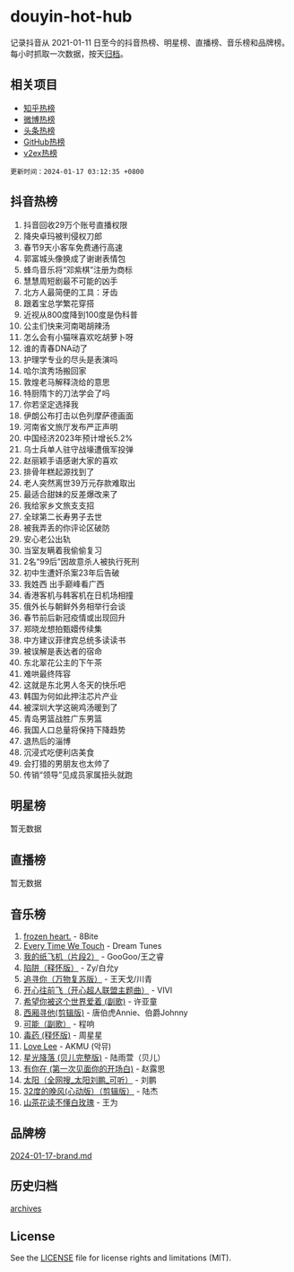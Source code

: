 # douyin-hot-hub

记录抖音从 2021-01-11 日至今的抖音热榜、明星榜、直播榜、音乐榜和品牌榜。每小时抓取一次数据，按天[归档](archives)。

## 相关项目

- [知乎热榜](https://github.com/lonnyzhang423/zhihu-hot-hub)
- [微博热榜](https://github.com/lonnyzhang423/weibo-hot-hub)
- [头条热榜](https://github.com/lonnyzhang423/toutiao-hot-hub)
- [GitHub热榜](https://github.com/lonnyzhang423/github-hot-hub)
- [v2ex热榜](https://github.com/lonnyzhang423/v2ex-hot-hub)


`更新时间：2024-01-17 03:12:35 +0800`

## 抖音热榜

1. 抖音回收29万个账号直播权限
1. 降央卓玛被判侵权刀郎
1. 春节9天小客车免费通行高速
1. 郭富城头像换成了谢谢表情包
1. 蜂鸟音乐将“邓紫棋”注册为商标
1. 慧慧周短剧最不可能的凶手
1. 北方人最简便的工具：牙齿
1. 跟着宝总学繁花穿搭
1. 近视从800度降到100度是伪科普
1. 公主们快来河南喝胡辣汤
1. 怎么会有小猫咪喜欢吃胡萝卜呀
1. 谁的青春DNA动了
1. 护理学专业的尽头是表演吗
1. 哈尔滨秀场搬回家
1. 敦煌老马解释浇给的意思
1. 特厨隋卞的刀法学会了吗
1. 你若坚定选择我
1. 伊朗公布打击以色列摩萨德画面
1. 河南省文旅厅发布严正声明
1. 中国经济2023年预计增长5.2%
1. 乌士兵单人驻守战壕遭俄军投弹
1. 赵丽颖手语感谢大家的喜欢
1. 排骨年糕起源找到了
1. 老人突然离世39万元存款难取出
1. 最适合甜妹的反差爆改来了
1. 我给家乡文旅支支招
1. 全球第二长寿男子去世
1. 被我弄丢的你评论区破防
1. 安心老公出轨
1. 当室友瞒着我偷偷复习
1. 2名“99后”因故意杀人被执行死刑
1. 初中生遭奸杀案23年后告破
1. 我姓西 出手巅峰看广西
1. 香港客机与韩客机在日机场相撞
1. 俄外长与朝鲜外务相举行会谈
1. 春节前后新冠疫情或出现回升
1. 郑晓龙想拍甄嬛传续集
1. 中方建议菲律宾总统多读读书
1. 被误解是表达者的宿命
1. 东北翠花公主的下午茶
1. 难哄最终阵容
1. 这就是东北男人冬天的快乐吧
1. 韩国为何如此押注芯片产业
1. 被深圳大学这碗鸡汤暖到了
1. 青岛男篮战胜广东男篮
1. 我国人口总量将保持下降趋势
1. 退热后的淄博
1. 沉浸式吃便利店美食
1. 会打猎的男朋友也太帅了
1. 传销“领导”见成员家属扭头就跑

## 明星榜

暂无数据

## 直播榜

暂无数据

## 音乐榜

1. [frozen heart.](https://sf86-cdn-tos.douyinstatic.com/obj/tos-cn-ve-2774/oIIWJfyjIACZA9zQMtnJ6hQQhFC4vhCupoRBsO) - 8Bite
1. [Every Time We Touch](https://sf6-cdn-tos.douyinstatic.com/obj/tos-cn-ve-2774/ogN6lUKQeBBfEVhIOMikG1CcJjugxk1tztZyhP) - Dream Tunes
1. [我的纸飞机（片段2）](https://sf86-cdn-tos.douyinstatic.com/obj/tos-cn-ve-2774/oM2ZrKcg2CD5AeRB2gkeXOFB1IxAGJdZPazYHf) - GooGoo/王之睿
1. [陷阱（释怀版）](https://sf3-cdn-tos.douyinstatic.com/obj/tos-cn-ve-2774/oE8C21LeZrzKLDFfQYgMzx4GAIHageG5IzayY7) - Zy/白允y
1. [追寻你（万物复苏版）](https://sf86-cdn-tos.douyinstatic.com/obj/tos-cn-ve-2774/oYeAZJsbjIDit9APmBg8u6uDUQnHmoCf3gbo74) - 王天戈/川青
1. [开心往前飞（开心超人联盟主题曲）](https://sf86-cdn-tos.douyinstatic.com/obj/tos-cn-ve-2774/9d8fb7c82cf1421fb93a9fe925275e0a) - VIVI
1. [希望你被这个世界爱着 (副歌)](https://sf86-cdn-tos.douyinstatic.com/obj/tos-cn-ve-2774/oUHCmWQfZlE3QQBKBeD8rCFLpJzPgCpImhsxMt) - 许亚童
1. [西厢寻他(剪辑版)](https://sf86-cdn-tos.douyinstatic.com/obj/tos-cn-ve-2774/oUsAVfAQKlRNxEv5qxvIB8o5qmIWUcXbzJKJhw) - 唐伯虎Annie、伯爵Johnny
1. [可能（副歌）](https://sf86-cdn-tos.douyinstatic.com/obj/tos-cn-ve-2774/cde1731888894259b333569393c2fb51) - 程响
1. [毒药 (释怀版)](https://sf6-cdn-tos.douyinstatic.com/obj/tos-cn-ve-2774/oYILMEAzspdZBIzy4frJNB8ZHPHWAhiwowd4Ad) - 周星星
1. [Love Lee](https://sf86-cdn-tos.douyinstatic.com/obj/tos-cn-ve-2774/o05GbkJGbCBTdDnMtB0fwOYgkeZp23vrWQDQBS) - AKMU (악뮤)
1. [星光降落 (贝儿完整版)](https://sf6-cdn-tos.douyinstatic.com/obj/tos-cn-ve-2774/okwB9hAwyAtsFFkFBzAX1hOOfQuIoMNs0W2Mwr) - 陆雨萱（贝儿）
1. [有你在 (第一次见面你的开场白)](https://sf3-cdn-tos.douyinstatic.com/obj/tos-cn-ve-2774/oAthrQ3ClJBfI57uBoFEgNDYtNCZ0TSYQQfxQ0) - 赵露思
1. [太阳（全网搜_太阳刘鹏_可听）](https://sf6-cdn-tos.douyinstatic.com/obj/tos-cn-ve-2774/ogWbyIQnlBFImVbeDocRdCIYtBHlbJXgfZMvgz) - 刘鹏
1. [32度的晚风(心动版）（剪辑版）](https://sf6-cdn-tos.douyinstatic.com/obj/tos-cn-ve-2774/owNyabsyWdzUulxhoJfK8IBXgp0UMQAHpvGh2B) - 陆杰
1. [山茶花读不懂白玫瑰](https://sf86-cdn-tos.douyinstatic.com/obj/tos-cn-ve-2774/osfn8B7DktrRHEPJgPCfDbw7QDQEkwC16BxZg9) - 王为

## 品牌榜

[2024-01-17-brand.md](archives/2024-01-17-brand.md)

## 历史归档

[archives](archives)

## License

See the [LICENSE](LICENSE) file for license rights and limitations (MIT).
